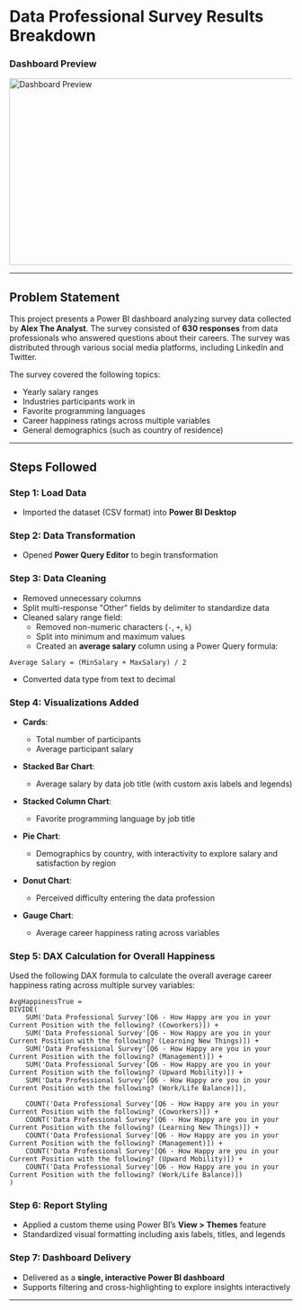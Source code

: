 # Data Professional Survey Results Breakdown

### Dashboard Preview

<img width="587" height="332" alt="Dashboard Preview" src="https://github.com/user-attachments/assets/679b6f99-2641-44fa-a903-bf50b7c03708" />

---

## Problem Statement

This project presents a Power BI dashboard analyzing survey data collected by **Alex The Analyst**. The survey consisted of **630 responses** from data professionals who answered questions about their careers. The survey was distributed through various social media platforms, including LinkedIn and Twitter.

The survey covered the following topics:

- Yearly salary ranges  
- Industries participants work in  
- Favorite programming languages  
- Career happiness ratings across multiple variables  
- General demographics (such as country of residence)

---

## Steps Followed

### Step 1: Load Data
- Imported the dataset (CSV format) into **Power BI Desktop**

### Step 2: Data Transformation
- Opened **Power Query Editor** to begin transformation

### Step 3: Data Cleaning
- Removed unnecessary columns  
- Split multi-response "Other" fields by delimiter to standardize data  
- Cleaned salary range field:
  - Removed non-numeric characters (`-`, `+`, `k`)  
  - Split into minimum and maximum values  
  - Created an **average salary** column using a Power Query formula:

```powerquery
Average Salary = (MinSalary + MaxSalary) / 2
```

- Converted data type from text to decimal

### Step 4: Visualizations Added
- **Cards**:
  - Total number of participants
  - Average participant salary

- **Stacked Bar Chart**:
  - Average salary by data job title (with custom axis labels and legends)

- **Stacked Column Chart**:
  - Favorite programming language by job title

- **Pie Chart**:
  - Demographics by country, with interactivity to explore salary and satisfaction by region

- **Donut Chart**:
  - Perceived difficulty entering the data profession

- **Gauge Chart**:
  - Average career happiness rating across variables

### Step 5: DAX Calculation for Overall Happiness

Used the following DAX formula to calculate the overall average career happiness rating across multiple survey variables:

```dax
AvgHappinessTrue = 
DIVIDE(
    SUM('Data Professional Survey'[Q6 - How Happy are you in your Current Position with the following? (Coworkers)]) +
    SUM('Data Professional Survey'[Q6 - How Happy are you in your Current Position with the following? (Learning New Things)]) +
    SUM('Data Professional Survey'[Q6 - How Happy are you in your Current Position with the following? (Management)]) +
    SUM('Data Professional Survey'[Q6 - How Happy are you in your Current Position with the following? (Upward Mobility)]) +
    SUM('Data Professional Survey'[Q6 - How Happy are you in your Current Position with the following? (Work/Life Balance)]),

    COUNT('Data Professional Survey'[Q6 - How Happy are you in your Current Position with the following? (Coworkers)]) +
    COUNT('Data Professional Survey'[Q6 - How Happy are you in your Current Position with the following? (Learning New Things)]) +
    COUNT('Data Professional Survey'[Q6 - How Happy are you in your Current Position with the following? (Management)]) +
    COUNT('Data Professional Survey'[Q6 - How Happy are you in your Current Position with the following? (Upward Mobility)]) +
    COUNT('Data Professional Survey'[Q6 - How Happy are you in your Current Position with the following? (Work/Life Balance)])
)
```

### Step 6: Report Styling
- Applied a custom theme using Power BI’s **View > Themes** feature  
- Standardized visual formatting including axis labels, titles, and legends  

### Step 7: Dashboard Delivery
- Delivered as a **single, interactive Power BI dashboard**  
- Supports filtering and cross-highlighting to explore insights interactively  

---

